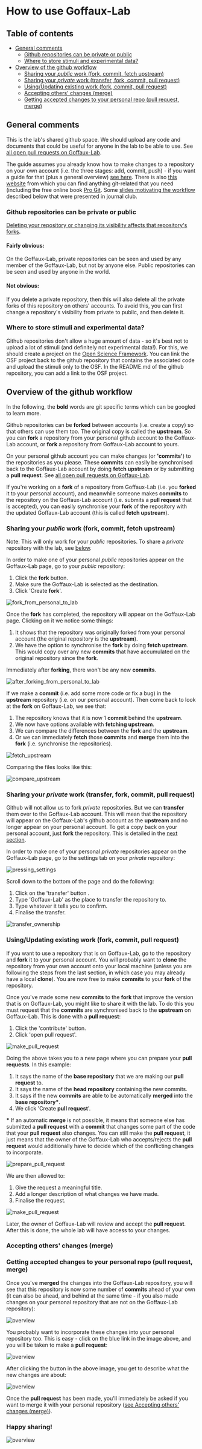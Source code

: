 # How to use Goffaux-Lab
## Table of contents
* [General comments](#general-comments)
    * [Github repositories can be private or public ](#github-repositories-can-be-private-or-public)
    * [Where to store stimuli and experimental data?](#where-to-store-stimuli-and-experimental-data)
* [Overview of the github workflow](#overview-of-the-workflow)
    * [Sharing your *public* work (fork, commit, fetch upstream)](#sharing-your-public-work-fork-commit-fetch-upstream)
    * [Sharing your *private* work (transfer, fork, commit, pull request)](#sharing-your-private-work-transfer-fork-commit-pull-request)
    * [Using/Updating existing work (fork, commit, pull request)](#usingupdating-existing-work-fork-commit-pull-request)
    * [Accepting others' changes (merge)](#accepting-others-changes-merge)
    * [Getting accepted changes to your personal repo (pull request, merge)](#getting-accepted-changes-to-your-personal-repo-pull-request-merge)

## General comments
This is the lab's shared github space. We should upload any code and documents
that could be useful for anyone in the lab to be able to use. See [all open pull requests on Goffaux-Lab](https://github.com/pulls?user=Goffaux-Lab).


The guide assumes you already know how to make changes to a repository on your
own account (i.e. the three stages: add, commit, push) - if you want a guide
for that (plus a general overview) [see
here](https://github.com/Goffaux-Lab/documentation-and-snippets/blob/main/Git_Github_mini-workshop.pdf).
There is also [this website](https://git-scm.com/) from which you can find
anything git-related that you need (including the free online book [Pro
Git](https://git-scm.com/book/en/v2). Some [slides motivating the
workflow](images/using_github_as_a_lab.pdf) described below that were presented
in journal club.

### Github repositories can be private or public 
[Deleting your repository or changing its visibility affects that repository's
forks](https://docs.github.com/en/pull-requests/collaborating-with-pull-requests/working-with-forks/what-happens-to-forks-when-a-repository-is-deleted-or-changes-visibility#changing-a-private-repository-to-a-public-repository).

#### Fairly obvious: 

On the Goffaux-Lab, private repositories can be seen and used by any member of
the Goffaux-Lab, but not by anyone else. Public repositories can be seen and
used by anyone in the world. 

#### Not obvious: 

If you delete a private repository, then this will also delete all the private
forks of this repository on others' accounts. To avoid this, you can first
change a repository's visibility from private to public, and then delete it.

### Where to store stimuli and experimental data?
Github repositories don't allow a huge amount of data - so it's best not to
upload a lot of stimuli (and definitely not experimental data!). For this, we
should create a project on the [Open Science Framework](https://osf.io). You
can link the OSF project back to the github repository that contains the
associated code and upload the stimuli only to the OSF. In the README.md of the
github repository, you can add a link to the OSF project.

## Overview of the github workflow 
In the following, the **bold** words are git specific terms which can be
googled to learn more. 

Github repositories can be **forked** between accounts (i.e. create a copy) so
that others can use them too. The original copy is called the **upstream**. So
you can **fork** a repository from your personal github account to the
Goffaux-Lab account, or **fork** a repository from Goffaux-Lab account to
yours.

On your personal github account you can make changes (or **'commits'**) to the
repositories as you please. These **commits** can easily be synchronised back
to the Goffaux-Lab account by doing **fetch upstream** or by submitting a
**pull request**. See [all open pull requests on Goffaux-Lab](https://github.com/pulls?user=Goffaux-Lab).

If you're working on a **fork** of a repository from Goffaux-Lab (i.e. you
**forked** it to your personal account), and meanwhile someone makes **commits**
to the repository on the Goffaux-Lab account (i.e. submits a **pull request**
that is accepted), you can easily synchronise your **fork** of the repository
with the updated Goffaux-Lab account (this is called **fetch upstream**).


### Sharing your *public* work (fork, commit, fetch upstream)
Note: This will only work for your *public* repositories. To share a *private*
repository with the lab, see [below](#sharing-your-private-work-transfer-fork-commit-pull-request).
                                     
In order to make one of your personal *public* repositories appear on the
Goffaux-Lab page, go to your *public* repository:

 1. Click the **fork** button.
 2. Make sure the Goffaux-Lab is selected as the destination.
 3. Click 'Create **fork**'.

![fork_from_personal_to_lab](images/fork_from_personal_to_lab.png)

Once the **fork** has completed, the repository will appear on the Goffaux-Lab
page. Clicking on it we notice some things: 

 1. It shows that the repository was originally forked from your personal
    account (the original repository is the **upstream**).
 2. We have the option to synchronise the **fork** by doing **fetch upstream**.
    This would copy over any new **commits** that have accumulated on the
    original repository since the **fork**.

Immediately after **forking**, there won't be any new **commits**.

![after_forking_from_personal_to_lab](images/after_forking_from_personal_to_lab.png)

If we make a **commit** (i.e. add some more code or fix a bug) in the
**upstream** repository (i.e. on our personal account). Then come back to look
at the **fork** on Goffaux-Lab, we see that:

 1. The repository knows that it is now 1 **commit** behind the **upstream**.
 2. We now have options available with **fetching upstream**.
 3. We can compare the differences between the **fork** and the **upstream**.
 4. Or we can immediately **fetch** those **commits** and **merge** them into
    the **fork** (i.e. synchronise the repositories).

![fetch_upstream](images/fetch_upstream.png)

Comparing the files looks like this:

![compare_upstream](images/compare_upstream.png)

### Sharing your *private* work (transfer, fork, commit, pull request)
Github will not allow us to fork *private* repositories. But we can
**transfer** them over to the Goffaux-Lab account. This will mean that the
repository will appear on the Goffaux-Lab's github account as the **upstream**
and no longer appear on your personal account. To get a copy back on your
personal account, just **fork** the repository. This is detailed in the 
[next section](#usingupdating-existing-work-fork-commit-pull-request).

In order to make one of your personal *private* repositories appear on the
Goffaux-Lab page, go to the settings tab on your *private* repository:

![pressing_settings](images/pressing_settings.png)

Scroll down to the bottom of the page and do the following:

 1. Click on the 'transfer' button .
 2. Type 'Goffaux-Lab' as the place to transfer the repository to.
 3. Type whatever it tells you to confirm.
 4. Finalise the transfer.

![transfer_ownership](images/transfer_ownership.png)

### Using/Updating existing work (fork, commit, pull request)
If you want to use a repository that is on Goffaux-Lab, go to the repository
and **fork** it to your personal account. You will probably want to **clone**
the repository from your own account onto your local machine (unless you are
following the steps from the last section, in which case you may already have a
local **clone**). You are now free to make **commits** to your **fork** of the
repository.

Once you've made some new **commits** to the **fork** that improve the version
that is on Goffaux-Lab, you might like to share it with the lab. To do this you
must request that the **commits** are synchronised back to the **upstream** on
Goffaux-Lab. This is done with a **pull request**:

 1. Click the 'contribute' button.
 2. Click 'open pull request'.

![make_pull_request](images/make_pull_request.png)

Doing the above takes you to a new page where you can prepare your **pull
requests**. In this example:

 1. It says the name of the **base repository** that we are making our
   **pull request** to.
 2. It says the name of the **head repository** containing the new commits.
 3. It says if the new **commits** are able to be automatically **merged** into
    the **base repository\***.
 4. We click 'Create **pull request**'.

**\*** If an automatic **merge** is not possible, it means that someone else
has submitted a **pull request** with a **commit** that changes some part of
the code that your **pull request** also changes. You can still make the **pull
request**, it just means that the owner of the Goffaux-Lab who accepts/rejects
the **pull request** would additionally have to decide which of the conflicting
changes to incorporate.

![prepare_pull_request](images/prepare_pull_request.png)

We are then allowed to:

 1. Give the request a meaningful title.
 2. Add a longer description of what changes we have made.
 3. Finalise the request.

![make_pull_request](images/make_pull_request.png)

Later, the owner of Goffaux-Lab will review and accept the **pull request**.
After this is done, the whole lab will have access to your changes.

### Accepting others' changes (merge)
### Getting accepted changes to your personal repo (pull request, merge)
Once you've **merged** the changes into the Goffaux-Lab repository, you will
see that this repository is now some number of **commits** ahead of your own
(it can also be ahead, and behind at the same time - if you also made changes
on your personal repository that are not on the Goffaux-Lab repository):

![overview](images/after_accepting_PR_to_lab.png)

You probably want to incorporate these changes into your personal repository
too. This is easy - click on the blue link in the image above, and you will be
taken to make a **pull request**:

![overview](images/PR_from_lab_to_personal.png)

After clicking the button in the above image, you get to describe what the new
changes are about:

![overview](images/PR_from_lab_to_personal_2.png)

Once the **pull request** has been made, you'll immediately be asked if you
want to merge it with your personal repository ([see Accepting others' changes
(merge)](#accepting-others-changes-merge)).

### Happy sharing!

![overview](images/overview.png)
